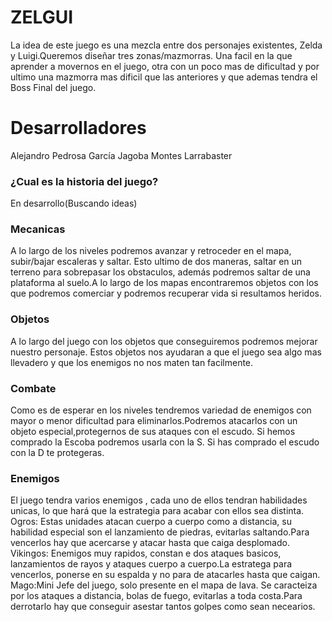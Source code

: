 # ZELGUI
La idea de este juego es una mezcla entre dos personajes existentes, Zelda y Luigi.Queremos diseñar tres zonas/mazmorras. Una facil en la que aprender a movernos en el juego, otra con un poco mas de dificultad y por ultimo una mazmorra mas dificil que las anteriores y que ademas tendra el Boss Final del juego.

# Desarrolladores
Alejandro Pedrosa García
Jagoba Montes Larrabaster

### ¿Cual es la historia del juego?
En desarrollo(Buscando ideas)

### Mecanicas
A lo largo de los niveles podremos avanzar y retroceder en el mapa, subir/bajar escaleras y saltar. Esto ultimo de dos maneras, saltar en un terreno para sobrepasar los obstaculos, además podremos saltar de una plataforma al suelo.A lo largo de los mapas encontraremos objetos con los que podremos comerciar y podremos recuperar vida si resultamos heridos.

### Objetos
A lo largo del juego con los objetos que conseguiremos podremos mejorar nuestro personaje. Estos objetos nos ayudaran a que el juego sea algo mas llevadero y que los enemigos no nos maten tan facilmente.

### Combate
Como es de esperar en los niveles tendremos variedad de enemigos con mayor o menor dificultad para eliminarlos.Podremos atacarlos con un objeto especial,protegernos de sus ataques con el escudo.
  Si hemos comprado la Escoba podremos usarla con la S.
  Si has comprado el escudo con la D te protegeras.

### Enemigos
El juego tendra varios enemigos , cada uno de ellos tendran habilidades unicas, lo que hará que la estrategia para acabar con ellos sea distinta.
Ogros: Estas unidades atacan cuerpo a cuerpo como a distancia, su habilidad especial son el lanzamiento de piedras, evitarlas saltando.Para vencerlos hay que acercarse y atacar hasta que caiga desplomado.
Vikingos: Enemigos muy rapidos, constan e dos ataques basicos, lanzamientos de rayos y ataques cuerpo a cuerpo.La estratega para vencerlos, ponerse en su espalda y no para de atacarles hasta que caigan.
Mago:Mini Jefe del juego, solo presente en el mapa de lava. Se caracteiza por los ataques a distancia, bolas de fuego, evitarlas a toda costa.Para derrotarlo hay que conseguir asestar tantos golpes como sean necearios.
